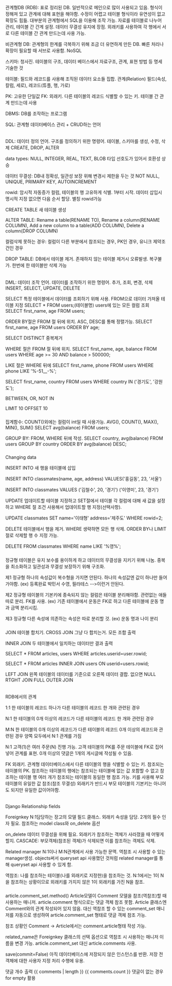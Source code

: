 ######
관계형DB (RDB): 표로 정리된 DB. 일반적으로 메인으로 많이 사용되고 있음. 
형식이 정해져 있고 관계에 대해 표현을 해야함. 수정이 어렵고 테이블 형식이라
유연성이 없고 확장도 힘듦. 대부분의 관계형에서 SQL을 이용해 조작 가능.
자료를 테이블로 나누어 관리, 테이블 간 간계 설정. 데이터 무결성 유지에 장점.
외래키를 사용하여 각 행에서 서로 다른 테이블 간 관계 만드는데 사용 가능.

비관계형 DB: 관계형의 한계를 극복하기 위해 조금 더 유연하게 만든 DB. 빠른 처리나 확장이
필요할 때 서브로 사용함. NoSQL

스키마: 청사진. 테이블의 구조, 데이터 베이스에서 자료구조, 관계, 표현 방법 등 명세 기술한 것

테이블: 필드와 레코드를 사용해 조직된 데이터 요소들 집합. 관계(Relation)
필드(속성, 칼럼, 세로), 레코드(튜플, 행, 가로)

PK: 고유한 단일값
FK: 외래키. 다른 테이블의 레코드 식별할 수 있는 키. 테이블 간 관계 만드는데 사용

DBMS: DB를 조작하는 프로그램

SQL: 관계형 데이터베이스 관리 + CRUD하는 언어

######
DDL: 데이터 정의 언어. 구조를 정의하기 위한 명령어. 테이블, 스키마를 생성, 수정, 삭제
CREATE, DROP, ALTER

data types: NULL, INTEGER, REAL, TEXT, BLOB
타입 선호도가 있어서 호환성 상승

데이터 무결성: DB내 정확성, 일관성 보장 위해 변경시 제한을 두는 것
NOT NULL, UNIQUE, PRIMARY KEY, AUTOINCREMENT

rowid: 암시적 자동증가 컬럼, 테이블의 행 고유하게 식별. 1부터 시작.
데이터 삽입시 명시적 지정 없으면 다음 순서 할당. 별칭 rowid가능

CREATE TABLE 새 테이블 생성

ALTER TABLE: Rename a table(RENAME TO), Rename a column(RENAME COLUMN), Add a new column to a table(ADD COLUMN), Delete a column(DROP COLUMN)

컬럼삭제 못하는 경우: 컬럼이 다른 부분에서 참조되는 경우, PK인 경우, 유니크 제약조건인 경우

DROP TABLE: DB에서 테이블 제거. 존재하지 않는 테이블 제거시 오류발생. 복구불가. 한번에 한 테이블만 삭제 가능

######

DML: 데이터 조작 언어. 데이터를 조작하기 위한 명령어. 추가, 조회, 변경, 삭제
INSERT, SELECT, UPDATE, DELETE

SELECT 특정 테이블에서 데이터를 조회하기 위해 사용. FROM으로 데이터 가져올 테이블 지정
SELECT * FROM users;(테이블명) users에 있는 모든 컬럼 조회
SELECT first_name, age FROM users;

ORDER BY절은 FROM 절 뒤에 위치. ASC, DESC를 통해 정렬가능.
SELECT first_name, age FROM users ORDER BY age;

SELECT DISTINCT 중복제거

WHERE 절은 FROM 절 뒤에 위치.
SELECT first_name, age, balance FROM users
WHERE age >= 30 AND balance > 500000;

LIKE 절은  WHERE 뒤에
SELECT first_name, phone FROM users
WHERE phone LIKE '%-51__-%';

SELECT first_name, country FROM users
WHERE country IN ('경기도', '강원도');

BETWEEN, OR, NOT IN

LIMIT 10 OFFSET 10


#####
집계함수: COUNT()외에는 컬럼이 int일 때 사용가능. AVG(), COUNT(), MAX(), MIN(), SUM()
SELECT avg(balance) FROM users;

GROUP BY: FROM, WHERE 뒤에 작성. 
SELECT country, avg(balance) FROM users
GROUP BY country ORDER BY avg(balance) DESC;

#####
Changing data

INSERT INTO 새 행을 테이블에 삽입

INSERT INTO classmates(name, age, address)
VALUES('홍길동', 23, '서울')

INSERT INTO classmates
VALUES
 ('김철수', 20, '경기')
 ('이영미', 23, '경기')

UPDATE 업데이트할 테이블 지정하고 SET절에서 테이블 각 컬럼에 대해 새 값을 설정하고
WHERE 절 조건 사용해서 업데이트할 행 지정(선택사항). 

UPDATE classmates
SET name='이태형'
  address='제주도'
WHERE rowid=2;

DELETE 테이블에서 행을 제거. WHERE 생략하면 모든 행 삭제. ORDER BY나 LIMIT절로 삭제할 
행 수 지정 가능.

DELETE FROM classmates WHERE name LIKE '%영%';


#####
정규형
테이블은 유지 보수를 용이하게 하고 데이터의 무결성을 지키기 위해 나눔. 중복을 최소화하고
일관성과 무결성 보장하기 위해 구조화.

제1 정규형
하나의 속성값이 복수형을 가지면 안된다. 하나의 속성값엔 값이 하나만 들어가야함.
(ex) 등록완료 박민서 수영, 필라테스 -->이런거 안된다.

제2 정규형
테이블의 기본키에 종속되지 않는 컬럼은 테이블 분리해야함. 관련없는 애들 따로 분리.
FK를 사용. 
(ex) 기존 테이블에서 운동은 FK로 하고 다른 테이블에 운동 명과 금액 분리시킴.


제3 정규형
다른 속성에 의존하는 속성은 따로 분리할 것.
(ex) 운동 명과 나이 분리 

#####
JOIN 테이블 합치기. 
CROSS JOIN 그냥 다 합치는거. 모든 조합 출력



INNER JOIN 두 테이블에서 일치하는 데이터만 결과 출력

SELECT * FROM articles, users
WHERE articles.userid=user.rowid;

SELECT * FROM articles INNER JOIN users
ON userid=users.rowid;


LEFT JOIN 왼쪽 테이블의 데이터를 기준으로 오른쪽 데이터 결합. 없으면 NULL
RTGHT JOIN
FULL OUTER JOIN

######

RDB에서의 관계

1:1 한 테이블의 레코드 하나가 다른 테이블의 레코드 한 개와 관련된 경우

N:1 한 테이블의 0개 이상의 레코드가 다른 테이블의 레코드 한 개와 관련된 경우

M:N 한 테이블의 0개 이상의 레코드가 다른 테이블의 레코드 0개 이상의 레코드와 관련된 경우
양쪽 모두에서 N:1 관계를 가짐



N:1 고객(1)은 여러 주문(N) 진행 가능. 고객 테이블의 PK를 주문 테이블에 FK로 집어넣어
관계를 표현. 0개 이상의 댓글은 1개의 게시글에 작성될 수 있음.

FK 외래키. 관계형 데이터베이스에서 다른 테이블의 행을 식별할 수 있는 키.
참조되는 테이블의 PK. 참조하는 테이블의 행에는 참조되는 테이블에 없는 값 포함할 수 없고
참조하는 테이블 행 여러 개가 참조되는 테이블의 동일한 행 참조 가능.
키를 사용해 부모 테이블의 유일한 값 참조(참조 무결성) 외래키가 반드시 부모 테이블의
기본키는 아니어도 되지만 유일한 값이어야함.

######

Django Relationship fields

Foreignkey
N:1담당하는 장고의 모델 필드 클래스. 외래키 속성을 담당.
2개의 필수 인자 필요. 참조하는 model class와 on_delete 옵션

on_delete 데이터 무결성을 위해 필요. 외래키가 참조하는 객체가 사라졌을 때 어떻게 할지.
CASCADE: 부모객체(참조된 객체)가 삭제되면 이를 참조하는 객체도 삭제.


Related manager
N:1이나 M:N관계에서 사용 가능한 문맥. 역참조 시 사용할 수 있는 manager생성.
objects써서 queryset api 사용했던 것처럼 related manager를 통해 queryset api 
사용할 수 있게 함.

역참조: 나를 참조하는 테이블(나를 외래키로 지정한)을 참조하는 것.
N:1에서는 1이 N을 참조하는 상황이므로 외래키를 가지지 않은 1이 외래키를 가진 
N을 참조. 


#####
article.comment_set.method() 
Article모델이 Comment 모델을 참조(역참조)할 때 사용하는 매니저.
article.comment 형식으로는 댓글 객체 참조 못함. Article 클래스엔 Comment와의
관계 작성되어 있지 않음. 대신 역참조 할 수 있는 comment_set 매니저를 자동으로
생성하여 article.comment_set 형태로 댓글 객체 참조 가능.

참조 상황인 Comment -> Article에서는 comment.article형태 작성 가능.

related_name은 Foreignkey 클래스의 선택 옵션으로 역참조 시 사용하는 매니저 이름을
변경 가능. article.comment_set 대신 article.comments 사용.

save(commit=False) 아직 데이터베이스에 저장되지 않은 인스턴스를 반환. 
저장 전 객체에 대한 사용자 지정 처리 수행에 유용.

댓글 개수 출력
{{ comments | length }} {{ comments.count }}
댓글이 없는 경우 
for empty 활용

#####